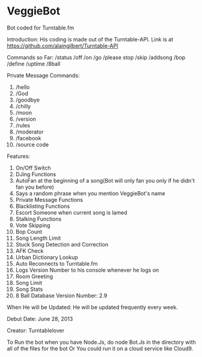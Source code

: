 VeggieBot
=========

Bot coded for Turntable.fm

Introduction: His coding is made out of the Turntable-API. Link is at https://github.com/alaingilbert/Turntable-API

Commands so Far:
/status
/off
/on
/go
/please stop
/skip
/addsong
/bop
/define
/uptime
/8ball

Private Message Commands:
1. /hello
2. /God
3. /goodbye
4. /chilly
5. /moon
6. /version
7. /rules
8. /moderator
9. /facebook
10. /source code

Features:
1. On/Off Switch
2. DJing Functions
3. AutoFan at the beginning of a song(Bot will only fan you only if he didn't fan you before)
4. Says a random phrase when you mention VeggieBot's name
5. Private Message Functions
6. Blacklisting Functions
7. Escort Someone when current song is lamed
8. Stalking Functions
9. Vote Skipping
10. Bop Count
11. Song Length Limit
12. Stuck Song Detection and Correction
13. AFK Check
14. Urban Dictionary Lookup
15. Auto Reconnects to Turntable.fm
16. Logs Version Number to his console whenever he logs on
17. Room Greeting
18. Song Limit
19. Song Stats
20. 8 Ball Database
Version Number: 2.9

When He will be Updated: He will be updated frequently every week. 
 
Debut Date: June 28, 2013
 
Creator: Turntablelover

To Run the bot when you have Node.Js, do node Bot.Js in the directory with all of the files for the bot
Or You could run it on a cloud service like Cloud9. 
